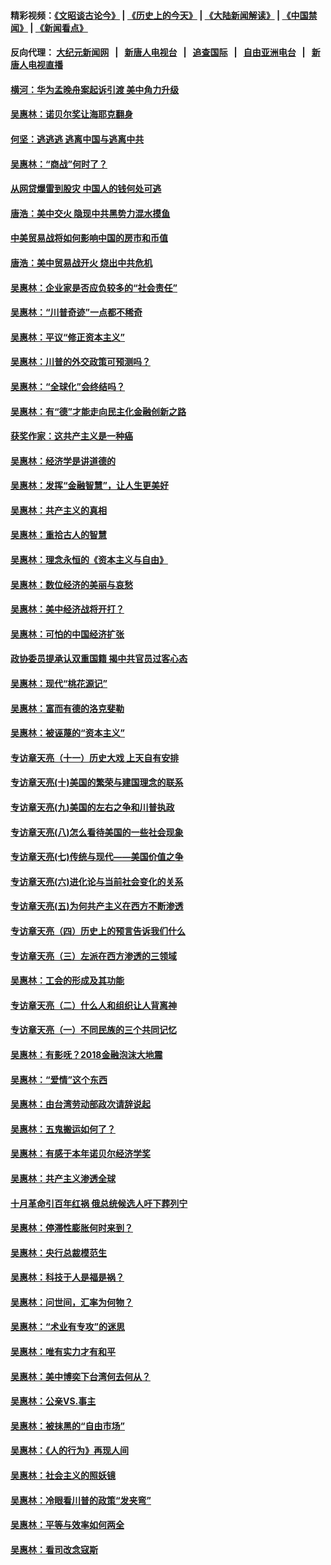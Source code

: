 #### 精彩视频：[《文昭谈古论今》](http://107.191.53.159/wenzhao) | [《历史上的今天》](http://107.191.53.159/today-in-history) | [《大陆新闻解读》](http://107.191.53.159/ntdtv-comedy) | [《中国禁闻》](http://107.191.53.159/ntdtv-news) | [《新闻看点》](http://107.191.53.159/news-insight) 

 #### 反向代理： [大纪元新闻网](http://107.191.53.159:10080/) &nbsp;&nbsp;|&nbsp;&nbsp; [新唐人电视台](http://107.191.53.159:8000/) &nbsp;&nbsp;|&nbsp;&nbsp; [追查国际](http://107.191.53.159:10010/) &nbsp;&nbsp;|&nbsp;&nbsp; [自由亚洲电台](http://107.191.53.159:9800/) &nbsp;&nbsp;|&nbsp;&nbsp; [新唐人电视直播](http://107.191.53.159/) 

#### [横河：华为孟晚舟案起诉引渡 美中角力升级](../pages/nsc423/n11027230.md?t=02171450) 

#### [吴惠林：诺贝尔奖让海耶克翻身](../pages/nsc423/n10890049.md?t=02171450) 

#### [何坚：逃逃逃 逃离中国与逃离中共](../pages/nsc423/n10592891.md?t=02171450) 

#### [吴惠林：“商战”何时了？](../pages/nsc423/n10573558.md?t=02171450) 

#### [从网贷爆雷到股灾 中国人的钱何处可逃](../pages/nsc423/n10572800.md?t=02171450) 

#### [唐浩：美中交火 隐现中共黑势力混水摸鱼](../pages/nsc423/n10544040.md?t=02171450) 

#### [中美贸易战将如何影响中国的房市和币值](../pages/nsc423/n10543697.md?t=02171450) 

#### [唐浩：美中贸易战开火 烧出中共危机](../pages/nsc423/n10540126.md?t=02171450) 

#### [吴惠林：企业家是否应负较多的“社会责任”](../pages/nsc423/n10535022.md?t=02171450) 

#### [吴惠林：“川普奇迹”一点都不稀奇](../pages/nsc423/n10512808.md?t=02171450) 

#### [吴惠林：平议“修正资本主义”](../pages/nsc423/n10495724.md?t=02171450) 

#### [吴惠林：川普的外交政策可预测吗？](../pages/nsc423/n10462387.md?t=02171450) 

#### [吴惠林：“全球化”会终结吗？](../pages/nsc423/n10452838.md?t=02171450) 

#### [吴惠林：有“德”才能走向民主化金融创新之路](../pages/nsc423/n10432292.md?t=02171450) 

#### [获奖作家：这共产主义是一种癌](../pages/nsc423/n10431541.md?t=02171450) 

#### [吴惠林：经济学是讲道德的](../pages/nsc423/n10398014.md?t=02171450) 

#### [吴惠林：发挥“金融智慧”，让人生更美好](../pages/nsc423/n10375019.md?t=02171450) 

#### [吴惠林：共产主义的真相](../pages/nsc423/n10351394.md?t=02171450) 

#### [吴惠林：重拾古人的智慧](../pages/nsc423/n10337691.md?t=02171450) 

#### [吴惠林：理念永恒的《资本主义与自由》](../pages/nsc423/n10316274.md?t=02171450) 

#### [吴惠林：数位经济的美丽与哀愁](../pages/nsc423/n10292946.md?t=02171450) 

#### [吴惠林：美中经济战将开打？](../pages/nsc423/n10258825.md?t=02171450) 

#### [吴惠林：可怕的中国经济扩张](../pages/nsc423/n10219147.md?t=02171450) 

#### [政协委员提承认双重国籍 揭中共官员过客心态](../pages/nsc423/n10208809.md?t=02171450) 

#### [吴惠林：现代“桃花源记”](../pages/nsc423/n10185234.md?t=02171450) 

#### [吴惠林：富而有德的洛克斐勒](../pages/nsc423/n10142264.md?t=02171450) 

#### [吴惠林：被诬蔑的“资本主义”](../pages/nsc423/n10124816.md?t=02171450) 

#### [专访章天亮（十一）历史大戏 上天自有安排](../pages/nsc423/n10094905.md?t=02171450) 

#### [专访章天亮(十)美国的繁荣与建国理念的联系](../pages/nsc423/n10094899.md?t=02171450) 

#### [专访章天亮(九)美国的左右之争和川普执政](../pages/nsc423/n10094889.md?t=02171450) 

#### [专访章天亮(八)怎么看待美国的一些社会现象](../pages/nsc423/n10094857.md?t=02171450) 

#### [专访章天亮(七)传统与现代——美国价值之争](../pages/nsc423/n10093140.md?t=02171450) 

#### [专访章天亮(六)进化论与当前社会变化的关系](../pages/nsc423/n10092036.md?t=02171450) 

#### [专访章天亮(五)为何共产主义在西方不断渗透](../pages/nsc423/n10083620.md?t=02171450) 

#### [专访章天亮（四）历史上的预言告诉我们什么](../pages/nsc423/n10083606.md?t=02171450) 

#### [专访章天亮（三）左派在西方渗透的三领域](../pages/nsc423/n10081115.md?t=02171450) 

#### [吴惠林：工会的形成及其功能](../pages/nsc423/n10080633.md?t=02171450) 

#### [专访章天亮（二）什么人和组织让人背离神](../pages/nsc423/n10076637.md?t=02171450) 

#### [专访章天亮（一）不同民族的三个共同记忆](../pages/nsc423/n10074188.md?t=02171450) 

#### [吴惠林：有影呒？2018金融泡沫大地震](../pages/nsc423/n10040534.md?t=02171450) 

#### [吴惠林：“爱情”这个东西](../pages/nsc423/n10019423.md?t=02171450) 

#### [吴惠林：由台湾劳动部政次请辞说起](../pages/nsc423/n9979679.md?t=02171450) 

#### [吴惠林：五鬼搬运如何了？](../pages/nsc423/n9925338.md?t=02171450) 

#### [吴惠林：有感于本年诺贝尔经济学奖](../pages/nsc423/n9871883.md?t=02171450) 

#### [吴惠林：共产主义渗透全球](../pages/nsc423/n9812748.md?t=02171450) 

#### [十月革命引百年红祸 俄总统候选人吁下葬列宁](../pages/nsc423/n9810182.md?t=02171450) 

#### [吴惠林：停滞性膨胀何时来到？](../pages/nsc423/n9764136.md?t=02171450) 

#### [吴惠林：央行总裁模范生](../pages/nsc423/n9728134.md?t=02171450) 

#### [吴惠林：科技于人是福是祸？](../pages/nsc423/n9672982.md?t=02171450) 

#### [吴惠林：问世间，汇率为何物？](../pages/nsc423/n9621788.md?t=02171450) 

#### [吴惠林：“术业有专攻”的迷思](../pages/nsc423/n9580363.md?t=02171450) 

#### [吴惠林：唯有实力才有和平](../pages/nsc423/n9529599.md?t=02171450) 

#### [吴惠林：美中博奕下台湾何去何从？](../pages/nsc423/n9483598.md?t=02171450) 

#### [吴惠林：公亲VS.事主](../pages/nsc423/n9425637.md?t=02171450) 

#### [吴惠林：被抹黑的“自由市场”](../pages/nsc423/n9351545.md?t=02171450) 

#### [吴惠林：《人的行为》再现人间](../pages/nsc423/n9296339.md?t=02171450) 

#### [吴惠林：社会主义的照妖镜](../pages/nsc423/n9243460.md?t=02171450) 

#### [吴惠林：冷眼看川普的政策“发夹弯”](../pages/nsc423/n9120684.md?t=02171450) 

#### [吴惠林：平等与效率如何两全](../pages/nsc423/n9075430.md?t=02171450) 

#### [吴惠林：看司改念寇斯](../pages/nsc423/n9024915.md?t=02171450) 

